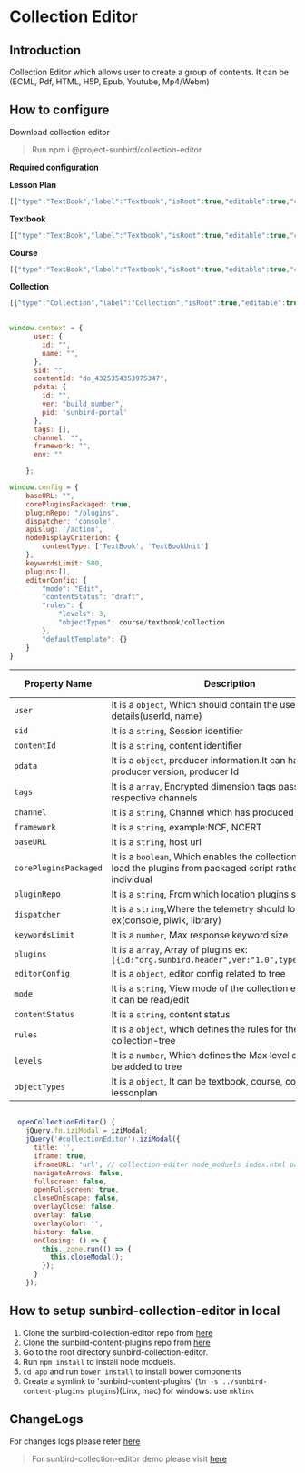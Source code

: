 # Collection Editor


## Introduction
	
Collection Editor which allows user to create a group of contents.
It can be (ECML, Pdf, HTML, H5P, Epub, Youtube, Mp4/Webm) 

## How to configure
 Download collection editor 

>Run npm i @project-sunbird/collection-editor

**Required configuration**

**Lesson Plan**

```js
[{"type":"TextBook","label":"Textbook","isRoot":true,"editable":true,"childrenTypes":["TextBookUnit"],"addType":"Editor","iconClass":"fa fa-book"},{"type":"TextBookUnit","label":"Textbook Unit","isRoot":false,"editable":true,"childrenTypes":["TextBookUnit","Collection","Content"],"addType":"Editor","iconClass":"fa fa-folder-o"},{"type":"Collection","label":"Collection","isRoot":false,"editable":false,"childrenTypes":[],"addType":"Browser","iconClass":"fa fa-file-o"},{"type":"Content","label":"Content","isRoot":false,"editable":false,"childrenTypes":[],"addType":"Browser","iconClass":"fa fa-file-o"}]

```


**Textbook**

```js
[{"type":"TextBook","label":"Textbook","isRoot":true,"editable":true,"childrenTypes":["TextBookUnit"],"addType":"Editor","iconClass":"fa fa-book"},{"type":"TextBookUnit","label":"Textbook Unit","isRoot":false,"editable":true,"childrenTypes":["TextBookUnit","Collection","Content"],"addType":"Editor","iconClass":"fa fa-folder-o"},{"type":"Collection","label":"Collection","isRoot":false,"editable":false,"childrenTypes":[],"addType":"Browser","iconClass":"fa fa-file-o"},{"type":"Content","label":"Content","isRoot":false,"editable":false,"childrenTypes":[],"addType":"Browser","iconClass":"fa fa-file-o"}]    
```
**Course**

```js
[{"type":"TextBook","label":"Textbook","isRoot":true,"editable":true,"childrenTypes":["TextBookUnit"],"addType":"Editor","iconClass":"fa fa-book"},{"type":"TextBookUnit","label":"Textbook Unit","isRoot":false,"editable":true,"childrenTypes":["TextBookUnit","Collection","Content"],"addType":"Editor","iconClass":"fa fa-folder-o"},{"type":"Collection","label":"Collection","isRoot":false,"editable":false,"childrenTypes":[],"addType":"Browser","iconClass":"fa fa-file-o"},{"type":"Content","label":"Content","isRoot":false,"editable":false,"childrenTypes":[],"addType":"Browser","iconClass":"fa fa-file-o"}]
```

**Collection**

```js
[{"type":"Collection","label":"Collection","isRoot":true,"editable":true,"childrenTypes":["Collection","Resource"],"addType":"Editor","iconClass":"fa fa-folder-o"},{"type":"Collection","label":"Collection","isRoot":false,"editable":false,"childrenTypes":[],"addType":"Browser","iconClass":"fa fa-file-o"},{"type":"Resource","label":"Resource","isRoot":false,"editable":false,"childrenTypes":[],"addType":"Browser","iconClass":"fa fa-file-o"}]
```

	
```js
	
window.context = {
      user: {
        id: "",
        name: "",
      },
      sid: "",
      contentId: "do_4325354353975347",
      pdata: {
        id: "",
        ver: "build_number",
        pid: 'sunbird-portal'
      },
      tags: [],
      channel: "",
      framework: "",
      env: ""

    };
```
```js
window.config = {
    baseURL: "",
    corePluginsPackaged: true,
    pluginRepo: "/plugins",
    dispatcher: 'console',
    apislug: '/action',
    nodeDisplayCriterion: {
        contentType: ['TextBook', 'TextBookUnit']
    },
    keywordsLimit: 500,
    plugins:[],
    editorConfig: {
        "mode": "Edit",
        "contentStatus": "draft",
        "rules": {
            "levels": 3,
            "objectTypes": course/textbook/collection
        },
        "defaultTemplate": {}
    }
}


```
| Property Name | Description | Default Value   |
| --- | --- | --- |
| `user` | It is a `object`, Which should contain the user details(userId, name)  | NA  |
| `sid` | It is a `string`, Session identifier  | NA  |
| `contentId ` | It is a `string`,  content identifier | NA  |
| `pdata ` | It is a `object`,  producer information.It can have producer version, producer Id | NA  |
| `tags ` | It is a `array`,  Encrypted dimension tags passed by respective channels| NA  |
| `channel ` | It is a `string`,  Channel which has produced the event| NA  |
| `framework ` | It is a `string`, example:NCF, NCERT| NA  |
| `baseURL ` | It is a `string`, host url| NA  |
| `corePluginsPackaged ` | It is a `boolean`, Which enables the collection-editor to load the plugins from packaged script rather than individual  | true  |
| `pluginRepo ` | It is a `string`, From which location plugins should load  | /plugins  |
| `dispatcher ` | It is a `string`,Where the telemetry should log ex(console, piwik, library) | console |
| `keywordsLimit ` | It is a `number`, Max response keyword size| 500 |
| `plugins ` | It is a `array`, Array of plugins ex:`[{id:"org.sunbird.header",ver:"1.0",type:"plugin"}]`| NA |
| `editorConfig ` | It is a `object`, editor config related to tree |NA|
| `mode ` | It is a `string`, View mode of the collection editor, either it can be read/edit|edit|
| `contentStatus ` | It is a `string`, content status|draft|
| `rules ` | It is a `object`, which defines the rules for the collection-tree|NA|
| `levels ` | It is a `number`, Which defines the Max level of nodes can be added to tree|3|
| `objectTypes ` | It is a `object`, It can be textbook, course, collection, lessonplan|NA|



```js

  openCollectionEditor() {
    jQuery.fn.iziModal = iziModal;
    jQuery('#collectionEditor').iziModal({
      title: '',
      iframe: true,
      iframeURL: 'url', // collection-editor node_moduels index.html path
      navigateArrows: false,
      fullscreen: false,
      openFullscreen: true,
      closeOnEscape: false,
      overlayClose: false,
      overlay: false,
      overlayColor: '',
      history: false,
      onClosing: () => {
        this._zone.run(() => {
          this.closeModal();
        });
      }
    });
```
	

## How to setup sunbird-collection-editor in local
1. Clone the sunbird-collection-editor repo from [here](https://github.com/project-sunbird/sunbird-collection-editor)
2. Clone the sunbird-content-plugins repo from [here](https://github.com/project-sunbird/sunbird-content-plugins) 
3. Go to the root directory sunbird-collection-editor.
4. Run `npm install` to install node moduels.
3. `cd app` and run `bower install` to install bower components
5. Create a symlink to 'sunbird-content-plugins' (`ln -s ../sunbird-content-plugins plugins`)(Linx, mac)
for windows: use `mklink`


## ChangeLogs
   For changes logs please refer [here](https://github.com/project-sunbird/sunbird-collection-editor/releases) 

  
 >For sunbird-collection-editor demo please visit [here](https://staging.open-sunbird.org/workspace/content/create)   


